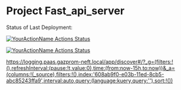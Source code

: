 # Project Fast_api_server

Status of Last Deployment:<br>

[![YourActionName Actions Status](https://github.com/morheus9/Fast_api_server/workflows/Pylint/badge.svg)](https://github.com/morheus9/Fast_api_server/actions)

[![YourActionName Actions Status](https://github.com/morheus9/Fast_api_server/workflows/DockerImageCI/badge.svg)](https://github.com/morheus9/Fast_api_server/actions)



https://logging.paas.gazprom-neft.local/app/discover#/?_g=(filters:!(),refreshInterval:(pause:!t,value:0),time:(from:now-15h,to:now))&_a=(columns:!(_source),filters:!(),index:'608ab9f0-e03b-11ed-8cb5-abc85243ffa9',interval:auto,query:(language:kuery,query:''),sort:!())
